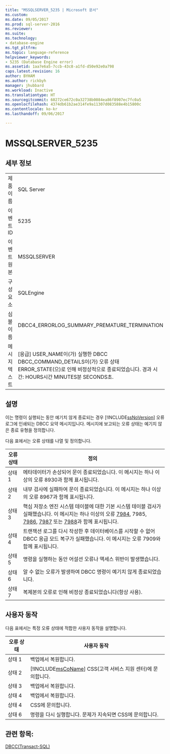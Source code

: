 ```yaml
---
title: "MSSQLSERVER_5235 | Microsoft 문서"
ms.custom: 
ms.date: 09/05/2017
ms.prod: sql-server-2016
ms.reviewer: 
ms.suite: 
ms.technology:
- database-engine
ms.tgt_pltfrm: 
ms.topic: language-reference
helpviewer_keywords:
- 5235 (Database Engine error)
ms.assetid: 1aa7e6a5-7ccb-43c8-a1fd-d50e92e0a798
caps.latest.revision: 16
author: BYHAM
ms.author: rickbyh
manager: jhubbard
ms.workload: Inactive
ms.translationtype: HT
ms.sourcegitcommit: 60272ce672c0a32738b0084ea86f8907ec7fc0a5
ms.openlocfilehash: 4374db61b2ae314fe9a11307d083588e4b15800c
ms.contentlocale: ko-kr
ms.lasthandoff: 09/06/2017

---
```

# <a name="mssqlserver5235"></a>MSSQLSERVER_5235
  
## <a name="details"></a>세부 정보  
  
|||  
|-|-|  
|제품 이름|SQL Server|  
|이벤트 ID|5235|  
|이벤트 원본|MSSQLSERVER|  
|구성 요소|SQLEngine|  
|심볼 이름|DBCC4_ERRORLOG_SUMMARY_PREMATURE_TERMINATION|  
|메시지 텍스트|[응급] USER_NAME이(가) 실행한 DBCC DBCC_COMMAND_DETAILS이(가) 오류 상태 ERROR_STATE(으)로 인해 비정상적으로 종료되었습니다. 경과 시간: HOURS시간 MINUTES분 SECONDS초.|  
  
## <a name="explanation"></a>설명  
이는 명령이 실행되는 동안 예기치 않게 종료되는 경우 [!INCLUDE[ssNoVersion](../../includes/ssnoversion-md.md)] 오류 로그에 인쇄되는 DBCC 요약 메시지입니다. 메시지에 보고되는 오류 상태는 예기치 않은 종료 유형을 정의합니다.  
  
다음 표에서는 오류 상태를 나열 및 정의합니다.  
  
|오류 상태|정의|  
|---------------|--------------|  
|상태 1|메타데이터가 손상되어 문이 종료되었습니다. 이 메시지는 하나 이상의 오류 8930과 함께 표시됩니다.|  
|상태 2|내부 검사에 실패하여 문이 종료되었습니다. 이 메시지는 하나 이상의 오류 8967과 함께 표시됩니다.|  
|상태 3|핵심 저장소 엔진 시스템 테이블에 대한 기본 시스템 테이블 검사가 실패했습니다. 이 메시지는 하나 이상의 오류 [7984](../../relational-databases/errors-events/mssqlserver-7984-database-engine-error.md), 7985, [7986](~/relational-databases/errors-events/mssqlserver-7986-database-engine-error.md), [7987](~/relational-databases/errors-events/mssqlserver-7987-database-engine-error.md) 또는 [7988](~/relational-databases/errors-events/mssqlserver-7988-database-engine-error.md)과 함께 표시됩니다.|  
|상태 4|트랜잭션 로그를 다시 작성한 후 데이터베이스를 시작할 수 없어 DBCC 응급 모드 복구가 실패했습니다. 이 메시지는 오류 7909와 함께 표시됩니다.|  
|상태 5|명령을 실행하는 동안 어설션 오류나 액세스 위반이 발생했습니다.|  
|상태 6|알 수 없는 오류가 발생하여 DBCC 명령이 예기치 않게 종료되었습니다.|  
|상태 7|복제본의 오류로 인해 비정상 종료되었습니다(항상 사용).|  
  
## <a name="user-action"></a>사용자 동작  
다음 표에서는 특정 오류 상태에 적합한 사용자 동작을 설명합니다.  
  
|오류 상태|사용자 동작|  
|---------------|---------------|  
|상태 1|백업에서 복원합니다.|  
|상태 2|[!INCLUDE[msCoName](../../includes/msconame-md.md)] CSS(고객 서비스 지원 센터)에 문의합니다.|  
|상태 3|백업에서 복원합니다.|  
|상태 4|백업에서 복원합니다.|  
|상태 4|CSS에 문의합니다.|  
|상태 6|명령을 다시 실행합니다. 문제가 지속되면 CSS에 문의합니다.|  
  
## <a name="see-also"></a>관련 항목:  
[DBCC&#40;Transact-SQL&#41;](~/t-sql/database-console-commands/dbcc-transact-sql.md)  
  

